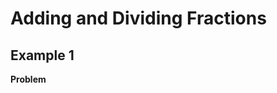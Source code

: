 # Adding and Dividing Fractions

## Example 1

**Problem**
<!--stackedit_data:
eyJoaXN0b3J5IjpbMzMwMDI4NDE4LC0yMDg4NzQ2NjEyXX0=
-->